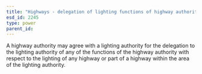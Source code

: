 ```yaml
---
title: "Highways - delegation of lighting functions of highway authority"
esd_id: 2245
type: power
parent_id:  
---
```


A highway authority may agree with a lighting authority for the delegation to the lighting authority of any of the functions of the highway authority with respect to the lighting of any highway or part of a highway within the area of the lighting authority.

